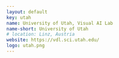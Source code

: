 ```yaml
---
layout: default
key: utah
name: University of Utah, Visual AI Lab
name-short: University of Utah
# location: Linz, Austria
website: https://vdl.sci.utah.edu/
logo: utah.png
---
```


